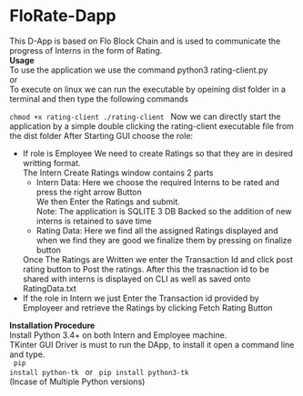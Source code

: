# FloRate-Dapp
This D-App is based on Flo  Block Chain and is used to communicate the progress of Interns in the form of Rating.<br />
<b>Usage</b><br />
To use the application we use the command python3 rating-client.py<br />
or<br />
To execute on linux we can run the executable by opeining dist folder in a terminal and then type the following commands<br />
<code>
  chmod +x rating-client
  ./rating-client
</code>
Now we can directly start the application by a simple double clicking the rating-client executable file from the dist folder
After Starting GUI choose the role:<br />
<ul>
  <li>
    If role is Employee We need to create Ratings so that they are in desired writting format.<br />
The Intern Create Ratings window contains 2 parts<br />
  <ul>
    <li>
      Intern Data: Here we choose the required Interns to be rated and press the right arrow Button<br />We then 
Enter the Ratings and submit.
      <br />Note: The application is SQLITE 3 DB Backed so the addition of new interns is retained to save time
    </li>
    <li>
      Rating Data: Here we find all the assigned Ratings displayed and when we find they are good we finalize them by pressing on finalize button
    </li>
    </ul>
    Once The Ratings are Written we enter the Transaction Id and click post rating button to Post the ratings.
    After this the trasnaction id to be shared with interns is displayed on CLI as well as saved onto RatingData.txt
  </li>
  <li>
    If the role in Intern we just Enter the Transaction id provided by Employeer and retrieve the Ratings by clicking Fetch Rating Button
  </li>
 </ul>

<b>Installation Procedure</b><br />
Install Python 3.4+ on both Intern and Employee machine.<br />
TKinter GUI Driver is must to run the DApp, to install it open a command line and type.<br /> 
<code>
pip install python-tk
</code>
or 
<code>
pip install python3-tk
</code>(Incase of Multiple Python versions)
